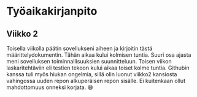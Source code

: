 # Työaikakirjanpito

## Viikko 2

Toisella viikolla päätin sovellukseni aiheen ja kirjoitin tästä määrittelydokumentin. Tähän aikaa kului kolmisen tuntia.
Suuri osa ajasta meni sovelluksen toiminnallisuuksien suunnitteluun.
Toisen viikon laskaritehtäviin eli testien tekoon kului aikaa toiset kolme tuntia.
Githubin kanssa tuli myös hiukan ongelmia, sillä olin luonut viikko2 kansiosta vahingossa uuden repon alkuperäisen repon sisälle.
Ei kuitenkaan ollut mahdottomuus onneksi korjata. :smile:

